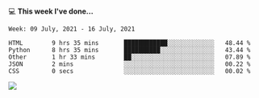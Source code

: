 💻 **This week I've done...**

<!--START_SECTION:waka-->
```text
Week: 09 July, 2021 - 16 July, 2021

HTML        9 hrs 35 mins       ████████████░░░░░░░░░░░░░   48.44 % 
Python      8 hrs 35 mins       ██████████░░░░░░░░░░░░░░░   43.44 % 
Other       1 hr 33 mins        ██░░░░░░░░░░░░░░░░░░░░░░░   07.89 % 
JSON        2 mins              ░░░░░░░░░░░░░░░░░░░░░░░░░   00.22 % 
CSS         0 secs              ░░░░░░░░░░░░░░░░░░░░░░░░░   00.02 %
```
<!--END_SECTION:waka-->

![](https://hits.seeyoufarm.com/api/count/incr/badge.svg?url=https%3A%2F%2Fgithub.com%2Fkuanhungchen&count_bg=%2379C83D&title_bg=%23555555&icon=github.svg&icon_color=%23E7E7E7&title=hits&edge_flat=false)
